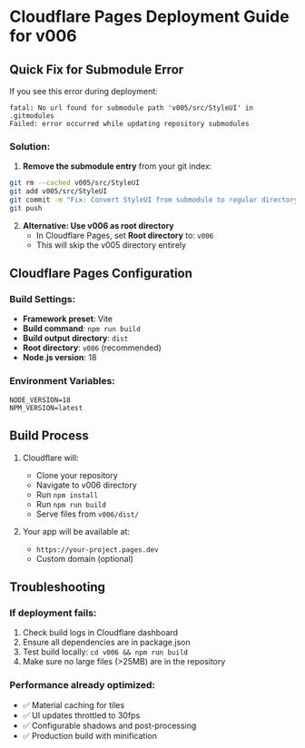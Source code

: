 # Cloudflare Pages Deployment Guide for v006

## Quick Fix for Submodule Error

If you see this error during deployment:
```
fatal: No url found for submodule path 'v005/src/StyleUI' in .gitmodules
Failed: error occurred while updating repository submodules
```

### Solution:

1. **Remove the submodule entry** from your git index:
```bash
git rm --cached v005/src/StyleUI
git add v005/src/StyleUI
git commit -m "Fix: Convert StyleUI from submodule to regular directory"
git push
```

2. **Alternative: Use v006 as root directory**
   - In Cloudflare Pages, set **Root directory** to: `v006`
   - This will skip the v005 directory entirely

## Cloudflare Pages Configuration

### Build Settings:
- **Framework preset**: Vite
- **Build command**: `npm run build`
- **Build output directory**: `dist`
- **Root directory**: `v006` (recommended)
- **Node.js version**: 18

### Environment Variables:
```
NODE_VERSION=18
NPM_VERSION=latest
```

## Build Process

1. Cloudflare will:
   - Clone your repository
   - Navigate to v006 directory
   - Run `npm install`
   - Run `npm run build`
   - Serve files from `v006/dist/`

2. Your app will be available at:
   - `https://your-project.pages.dev`
   - Custom domain (optional)

## Troubleshooting

### If deployment fails:
1. Check build logs in Cloudflare dashboard
2. Ensure all dependencies are in package.json
3. Test build locally: `cd v006 && npm run build`
4. Make sure no large files (>25MB) are in the repository

### Performance already optimized:
- ✅ Material caching for tiles
- ✅ UI updates throttled to 30fps
- ✅ Configurable shadows and post-processing
- ✅ Production build with minification